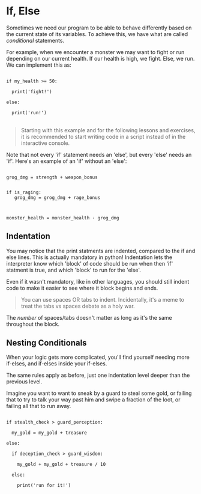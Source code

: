 # If, Else

Sometimes we need our program to be able to behave differently based on the current state of its variables. To achieve this, we have what are called _conditional_ statements.

For example, when we encounter a monster we may want to fight or run depending on our current health. If our health is high, we fight. Else, we run. We can implement this as:

<code>
if my_health >= 50:<br />
&nbsp;&nbsp;print('fight!')<br />
else:<br />
&nbsp;&nbsp;print('run!')
</code><br />

> Starting with this example and for the following lessons and exercises, it is recommended to start writing code in a script instead of in the interactive console.

Note that not every 'if' statement needs an 'else', but every 'else' needs an 'if'. Here's an example of an 'if' without an 'else':

<code>
grog_dmg = strength + weapon_bonus

if is_raging:<br />
&nbsp;&nbsp;grog_dmg = grog_dmg + rage_bonus

monster_health = monster_health - grog_dmg
</code><br />

## Indentation
You may notice that the print statments are indented, compared to the if and else lines. This is actually mandatory in python! Indentation lets the interpreter know which 'block' of code should be run when then 'if' statment is true, and which 'block' to run for the 'else'. 

Even if it wasn't mandatory, like in other languages, you should still indent code to make it easier to see where it block begins and ends.

> You can use spaces OR tabs to indent. Incidentally, it's a meme to treat the tabs vs spaces debate as a holy war.

The _number_ of spaces/tabs doesn't matter as long as it's the same throughout the block.

## Nesting Conditionals

When your logic gets more complicated, you'll find yourself needing more if-elses, and if-elses inside your if-elses.

The same rules apply as before, just one indentation level deeper than the previous level.

Imagine you want to want to sneak by a guard to steal some gold, or failing that to try to talk your way past him and swipe a fraction of the loot, or failing all that to run away.

<code>
if stealth_check > guard_perception:<br />
&nbsp;&nbsp;my_gold = my_gold + treasure<br />
else:<br />
&nbsp;&nbsp;if deception_check > guard_wisdom:<br />
&nbsp;&nbsp;&nbsp;&nbsp;my_gold + my_gold + treasure / 10<br />
&nbsp;&nbsp;else:<br />
&nbsp;&nbsp;&nbsp;&nbsp;print('run for it!')
</code>

